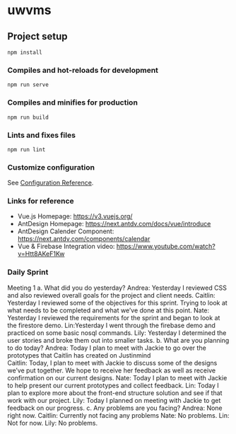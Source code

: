 # uwvms

## Project setup
```
npm install
```

### Compiles and hot-reloads for development
```
npm run serve
```

### Compiles and minifies for production
```
npm run build
```

### Lints and fixes files
```
npm run lint
```

### Customize configuration
See [Configuration Reference](https://cli.vuejs.org/config/).


### Links for reference
- Vue.js Homepage: https://v3.vuejs.org/
- AntDesign Homepage: https://next.antdv.com/docs/vue/introduce
- AntDesign Calender Component: https://next.antdv.com/components/calendar
- Vue & Firebase Integration video: https://www.youtube.com/watch?v=Htt8AKeF1Kw

### Daily Sprint
Meeting 1
a. What did you do yesterday?
Andrea: Yesterday I reviewed CSS and also reviewed overall goals for the project and client needs.
Caitlin: Yesterday I reviewed some of the objectives for this sprint. Trying to look at what needs to be completed and what we’ve done at this point.
Nate: Yesterday I reviewed the requirements for the sprint and began to look at the firestore demo.
	Lin:Yesterday I went through the firebase demo and practiced on some basic nosql commands.
	Lily: Yesterday I determined the user stories and broke them out into smaller tasks.
b. What are you planning to do today?
Andrea: Today I plan to meet with Jackie to go over the prototypes that Caitlin has created on Justinmind	
Caitlin: Today, I plan to meet with Jackie to discuss some of the designs we’ve put together. We hope to receive her feedback as well as receive confirmation on our current designs.
	Nate: Today I plan to meet with Jackie to help present our current prototypes and collect feedback.
	Lin: Today I plan to explore more about the front-end structure solution and see if that work with our project.
	Lily: Today I planned on meeting with Jackie to get feedback on our progress. 
c. Any problems are you facing?
	Andrea: None right now.
	Caitlin: Currently not facing any problems
	Nate: No problems.
	Lin: Not for now.
	Lily: No problems.

